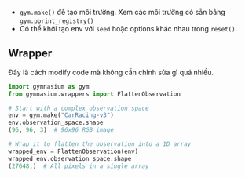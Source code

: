 
- `gym.make()` để tạo môi trường. Xem các môi trường có sẵn bằng `gym.pprint_registry()`
- Có thể khởi tạo env với `seed` hoặc options khác nhau trong `reset()`.

## Wrapper

Đây là cách modify code mà không cần chỉnh sửa gì quá nhiều.
```python
import gymnasium as gym
from gymnasium.wrappers import FlattenObservation

# Start with a complex observation space
env = gym.make("CarRacing-v3")
env.observation_space.shape
(96, 96, 3)  # 96x96 RGB image

# Wrap it to flatten the observation into a 1D array
wrapped_env = FlattenObservation(env)
wrapped_env.observation_space.shape
(27648,)  # All pixels in a single array
```